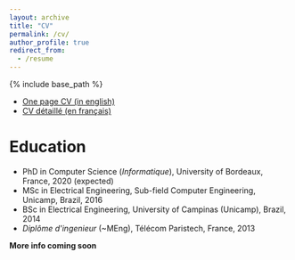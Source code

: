 ```yaml
---
layout: archive
title: "CV"
permalink: /cv/
author_profile: true
redirect_from:
  - /resume
---
```


{% include base_path %}

* [One page CV (in english)](files/CV_single_page.pdf)
* [CV détaillé (en français)](file/CV_FR.pdf)

Education
======
* PhD in Computer Science (*Informatique*), University of Bordeaux, France, 2020 (expected)
* MSc in Electrical Engineering, Sub-field Computer Engineering, Unicamp, Brazil, 2016
* BSc in Electrical Engineering, University of Campinas (Unicamp), Brazil, 2014
* *Diplôme d'ingenieur* (~MEng), Télécom Paristech, France, 2013

**More info coming soon**

<!--Publications
======
   <ul>{% for post in site.publications %}
    {% include archive-single-cv.html %}
  {% endfor %}</ul> 

Teaching
======
  <ul>{% for post in site.teaching %}
    {% include archive-single-cv.html %}
  {% endfor %}</ul>  

Talks
======
  <ul>{% for post in site.talks %}
    {% include archive-single-talk-cv.html %}
  {% endfor %}</ul>-->
